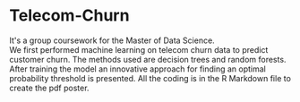 # Telecom-Churn
It's a group coursework for the Master of Data Science.  
We first performed machine learning on telecom churn data to predict customer churn.
The methods used are decision trees and random forests.
After training the model an innovative approach for finding an optimal probability threshold is presented.
All the coding is in the R Markdown file to create the pdf poster.
